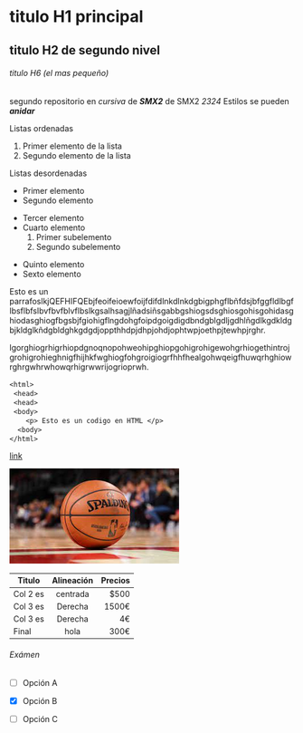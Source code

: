 # titulo H1 principal

## titulo H2 de segundo nivel

###### titulo H6 (el mas pequeño)

segundo repositorio en _cursiva_ de **_SMX2_** de SMX2 *2324*
Estilos se pueden **_anidar_**

Listas ordenadas
1. Primer elemento de la lista
2. Segundo elemento de la lista 

Listas desordenadas

* Primer elemento
* Segundo elemento
- Tercer elemento
- Cuarto elemento   
    1. Primer subelemento
    2. Segundo subelemento
+ Quinto elemento
+ Sexto elemento

Esto es un parrafoslkjQEFHIFQEbjfeoifeioewfoijfdifdlnkdlnkdgbigphgflbñfdsjbfggfldlbgflbsflbfslbvfbvfblvflbslkgsalhsagjlñadsiñsgabbgshiogsdsghiosgohisgohidasghiodasghiogfbgsbjfgiohigflngdohgfoipdgoigdigdbndgblgdljgdhlñgdlkgdkldgbjkldglkñdgbldghkgdgdjoppthhdpjdhpjohdjophtwpjoethpjtewhpjrghr.

lgorghiogrhigrhiopdgnoqnopohweohipghiopgohigrohigewohgrhiogethintrojgrohigrohieghnigfhijhkfwghiogfohgroigiogrfhhfhealgohwqeigfhuwqrhghiowrghrgwhrwhowqrhigrwwrijogrioprwh.
```
<html>
 <head>
 <head>
 <body>
    <p> Esto es un codigo en HTML </p>
  <body>
</html>
```

[link](https://login.net.fje.edu "Enlace a la web del cole")

![Imagen de pelota](https://github.com/oscarpz1125/repositorio2/blob/main/descarga%20(3).jpg "Imagen pelota")

|Titulo |Alineación | Precios|
|----------|:----------:|----------:|
|Col 2 es|centrada|$500|
|Col 3 es|Derecha|1500€|
|Col 3 es|Derecha|4€|
|Final|hola|300€|

###### Exámen

-[ ] Opción A

-[X] Opción B

-[ ] Opción C

